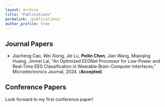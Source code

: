 ```yaml
---
layout: archive
title: "Publications"
permalink: /publications/
author_profile: true
---
```


## Journal Papers

* Jiacheng Cao, Wei Xiong, Jie Lu, **Peilin Chen**, Jian Wang, Miaoqing Huang, Jinmei Lai, "An Optimized EEGNet Processor for Low-Power and Real-Time EEG Classification in Wearable Brain-Computer
Interfaces," Microelectronics Journal, 2024. (**Accepted**)

## Conference Papers

Look forward to my first conference paper!
